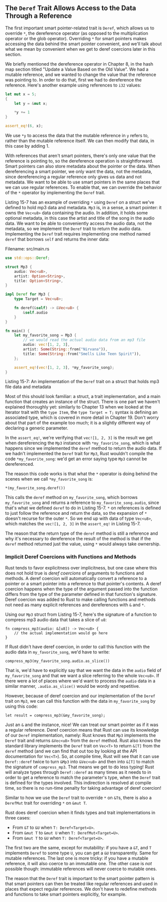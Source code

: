 ## The `Deref` Trait Allows Access to the Data Through a Reference

The first important smart pointer-related trait is `Deref`, which allows us to
override `*`, the dereference operator (as opposed to the multiplication
operator or the glob operator). Overriding `*` for smart pointers makes
accessing the data behind the smart pointer convenient, and we'll talk about
what we mean by convenient when we get to deref coercions later in this section.

We briefly mentioned the dereference operator in Chapter 8, in the hash map
section titled "Update a Value Based on the Old Value". We had a mutable
reference, and we wanted to change the value that the reference was pointing
to. In order to do that, first we had to dereference the reference. Here's
another example using references to `i32` values:

```rust
let mut x = 5;
{
    let y = &mut x;

    *y += 1
}

assert_eq!(6, x);
```

We use `*y` to access the data that the mutable reference in `y` refers to,
rather than the mutable reference itself. We can then modify that data, in this
case by adding 1.

With references that aren't smart pointers, there's only one value that the
reference is pointing to, so the dereference operation is straightforward.
Smart pointers can also store metadata about the pointer or the data. When
dereferencing a smart pointer, we only want the data, not the metadata, since
dereferencing a regular reference only gives us data and not metadata. We want
to be able to use smart pointers in the same places that we can use regular
references. To enable that, we can override the behavior of the `*` operator by
implementing the `Deref` trait.

Listing 15-7 has an example of overriding `*` using `Deref` on a struct we've
defined to hold mp3 data and metadata. `Mp3` is, in a sense, a smart pointer:
it owns the `Vec<u8>` data containing the audio. In addition, it holds some
optional metadata, in this case the artist and title of the song in the audio
data. We want to be able to conveniently access the audio data, not the
metadata, so we implement the `Deref` trait to return the audio data.
Implementing the `Deref` trait requires implementing one method named `deref`
that borrows `self` and returns the inner data:

<span class="filename">Filename: src/main.rs</span>

```rust
use std::ops::Deref;

struct Mp3 {
    audio: Vec<u8>,
    artist: Option<String>,
    title: Option<String>,
}

impl Deref for Mp3 {
    type Target = Vec<u8>;

    fn deref(&self) -> &Vec<u8> {
        &self.audio
    }
}

fn main() {
    let my_favorite_song = Mp3 {
        // we would read the actual audio data from an mp3 file
        audio: vec![1, 2, 3],
        artist: Some(String::from("Nirvana")),
        title: Some(String::from("Smells Like Teen Spirit")),
    };

    assert_eq!(vec![1, 2, 3], *my_favorite_song);
}
```

<span class="caption">Listing 15-7: An implementation of the `Deref` trait on a
struct that holds mp3 file data and metadata</span>

Most of this should look familiar: a struct, a trait implementation, and a
main function that creates an instance of the struct. There is one part we
haven't explained thoroughly yet: similarly to Chapter 13 when we looked at the
Iterator trait with the `type Item`, the `type Target = T;` syntax is defining
an associated type, which is covered in more detail in Chapter 19. Don't worry
about that part of the example too much; it is a slightly different way of
declaring a generic parameter.

In the `assert_eq!`, we're verifying that `vec![1, 2, 3]` is the result we get
when dereferencing the `Mp3` instance with `*my_favorite_song`, which is what
happens since we implemented the `deref` method to return the audio data. If
we hadn't implemented the `Deref` trait for `Mp3`, Rust wouldn't compile the
code `*my_favorite_song`: we'd get an error saying type `Mp3` cannot be
dereferenced.

The reason this code works is that what the `*` operator is doing behind
the scenes when we call `*my_favorite_song` is:

```rust,ignore
*(my_favorite_song.deref())
```

This calls the `deref` method on `my_favorite_song`, which borrows
`my_favorite_song` and returns a reference to `my_favorite_song.audio`, since
that's what we defined `deref` to do in Listing 15-7. `*` on references is
defined to just follow the reference and return the data, so the expansion of
`*` doesn't recurse for the outer `*`. So we end up with data of type
`Vec<u8>`, which matches the `vec![1, 2, 3]` in the `assert_eq!` in Listing
15-7.

The reason that the return type of the `deref` method is still a reference and
why it's necessary to dereference the result of the method is that if the
`deref` method returned just the value, using `*` would always take ownership.

### Implicit Deref Coercions with Functions and Methods

Rust tends to favor explicitness over implicitness, but one case where this
does not hold true is *deref coercions* of arguments to functions and methods.
A deref coercion will automatically convert a reference to a pointer or a smart
pointer into a reference to that pointer's contents. A deref coercion happens
when the type of the argument passed into the function differs from the type
of the parameter defined in that function's signature. Deref coercion was added
to Rust to make calling functions and methods not need as many explicit references
and dereferences with `&` and `*`.

Using our `Mp3` struct from Listing 15-7, here's the signature of a function to
compress mp3 audio data that takes a slice of `u8`:

```rust,ignore
fn compress_mp3(audio: &[u8]) -> Vec<u8> {
    // the actual implementation would go here
}
```

If Rust didn't have deref coercion, in order to call this function with the
audio data in `my_favorite_song`, we'd have to write:

```rust,ignore
compress_mp3(my_favorite_song.audio.as_slice())
```

That is, we'd have to explicitly say that we want the data in the `audio` field
of `my_favorite_song` and that we want a slice referring to the whole
`Vec<u8>`. If there were a lot of places where we'd want to process the `audio`
data in a similar manner, `.audio.as_slice()` would be wordy and repetitive.

However, because of deref coercion and our implementation of the `Deref` trait
on `Mp3`, we can call this function with the data in `my_favorite_song` by
using this code:

```rust,ignore
let result = compress_mp3(&my_favorite_song);
```

Just an `&` and the instance, nice! We can treat our smart pointer as if it was
a regular reference. Deref coercion means that Rust can use its knowledge of
our `Deref` implementation, namely: Rust knows that `Mp3` implements the
`Deref` trait and returns `&Vec<u8>` from the `deref` method. Rust also knows
the standard library implements the `Deref` trait on `Vec<T>` to return `&[T]`
from the `deref` method (and we can find that out too by looking at the API
documentation for `Vec<T>`). So, at compile time, Rust will see that it can use
`Deref::deref` twice to turn `&Mp3` into `&Vec<u8>` and then into `&[T]` to
match the signature of `compress_mp3`. That means we get to do less typing!
Rust will analyze types through `Deref::deref` as many times as it needs to in
order to get a reference to match the parameter's type, when the `Deref` trait
is defined for the types involved. This indirection is resolved at compile time,
so there is no run-time penalty for taking advantage of deref coercion!

Similar to how we use the `Deref` trait to override `*` on `&T`s, there is also
a `DerefMut` trait for overriding `*` on `&mut T`.

Rust does deref coercion when it finds types and trait implementations in three
cases:

* From `&T` to `&U` when `T: Deref<Target=U>`.
* From `&mut T` to `&mut U` when `T: DerefMut<Target=U>`.
* From `&mut T` to `&U` when `T: Deref<Target=U>`.

The first two are the same, except for mutability: if you have a `&T`, and
`T` implements `Deref` to some type `U`, you can get a `&U` transparently. Same
for mutable references. The last one is more tricky: if you have a mutable
reference, it will also coerce to an immutable one. The other case is _not_
possible though: immutable references will never coerce to mutable ones.

The reason that the `Deref` trait is important to the smart pointer pattern is
that smart pointers can then be treated like regular references and used in
places that expect regular references. We don't have to redefine methods and
functions to take smart pointers explicitly, for example.
